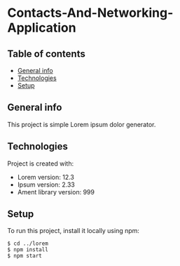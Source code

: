 # Contacts-And-Networking-Application

## Table of contents
* [General info](#general-info)
* [Technologies](#technologies)
* [Setup](#setup)


## General info
This project is simple Lorem ipsum dolor generator.
	
## Technologies
Project is created with:
* Lorem version: 12.3
* Ipsum version: 2.33
* Ament library version: 999
	
## Setup
To run this project, install it locally using npm:

```
$ cd ../lorem
$ npm install
$ npm start
